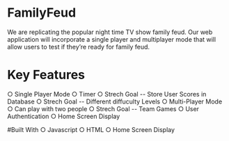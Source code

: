 # FamilyFeud
We are replicating the popular night time TV show family feud. Our web application will incorporate a single player and multiplayer mode that will allow users to test if they’re ready for family feud.

# Key Features 
○ Single Player Mode
    ○ Timer 
    ○ Strech Goal -- Store User Scores in Database
    ○ Strech Goal -- Different diffuculty Levels 
○ Multi-Player Mode
  ○ Can play with two people 
  ○ Strech Goal -- Team Games 
○ User Authentication 
○ Home Screen Display


#Built With
○ Javascript
○ HTML 
○ Home Screen Display


